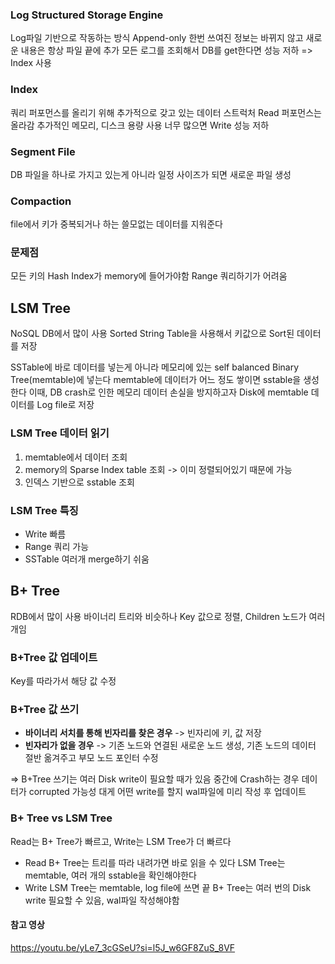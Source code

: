 ### Log Structured Storage Engine
Log파일 기반으로 작동하는 방식
Append-only 한번 쓰여진 정보는 바뀌지 않고 새로운 내용은 항상 파일 끝에 추가
모든 로그를 조회해서 DB를 get한다면 성능 저하 => Index 사용
### Index
쿼리 퍼포먼스를 올리기 위해 추가적으로 갖고 있는 데이터 스트럭처
Read 퍼포먼스는 올라감
추가적인 메모리, 디스크 용량 사용
너무 많으면 Write 성능 저하
### Segment File 
DB 파일을 하나로 가지고 있는게 아니라 일정 사이즈가 되면 새로운 파일 생성
### Compaction
file에서 키가 중복되거나 하는 쓸모없는 데이터를 지워준다
### 문제점
모든 키의 Hash Index가 memory에 들어가야함
Range 쿼리하기가 어려움

## LSM Tree
NoSQL DB에서 많이 사용
Sorted String Table을 사용해서 키값으로 Sort된 데이터를 저장

SSTable에 바로 데이터를 넣는게 아니라 메모리에 있는 self balanced Binary Tree(memtable)에 넣는다
memtable에 데이터가 어느 정도 쌓이면 sstable을 생성한다
이때, DB crash로 인한 메모리 데이터 손실을 방지하고자 Disk에 memtable 데이터를 Log file로 저장
### LSM Tree 데이터 읽기
1. memtable에서 데이터 조회
2. memory의 Sparse Index table 조회 -> 이미 정렬되어있기 때문에 가능
3. 인덱스 기반으로 sstable 조회
### LSM Tree 특징
- Write 빠름
- Range 쿼리 가능
- SSTable 여러개 merge하기 쉬움

## B+ Tree
RDB에서 많이 사용
바이너리 트리와 비슷하나 
Key 값으로 정렬, Children 노드가 여러개임
### B+Tree 값 업데이트
Key를 따라가서 해당 값 수정
### B+Tree 값 쓰기
- **바이너리 서치를 통해 빈자리를 찾은 경우**
-> 빈자리에 키, 값 저장
- **빈자리가 없을 경우**
-> 기존 노드와 연결된 새로운 노드 생성, 기존 노드의 데이터 절반 옮겨주고 부모 노드 포인터 수정

=> B+Tree 쓰기는 여러 Disk write이 필요할 때가 있음
중간에 Crash하는 경우 데이터가 corrupted 가능성
대게 어떤 write를 할지 wal파일에 미리 작성 후 업데이트

### B+ Tree vs LSM Tree
Read는 B+ Tree가 빠르고, Write는 LSM Tree가 더 빠르다
- Read
	B+ Tree는 트리를 따라 내려가면 바로 읽을 수 있다
	LSM Tree는 memtable, 여러 개의 sstable을 확인해야한다
- Write
	LSM Tree는 memtable, log file에 쓰면 끝
	B+ Tree는 여러 번의 Disk write 필요할 수 있음, wal파일 작성해야함

#### 참고 영상
https://youtu.be/yLe7_3cGSeU?si=l5J_w6GF8ZuS_8VF